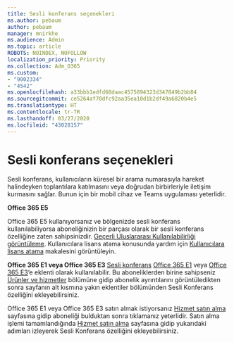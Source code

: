 ```yaml
---
title: Sesli konferans seçenekleri
ms.author: pebaum
author: pebaum
manager: mnirkhe
ms.audience: Admin
ms.topic: article
ROBOTS: NOINDEX, NOFOLLOW
localization_priority: Priority
ms.collection: Adm_O365
ms.custom:
- "9002334"
- "4542"
ms.openlocfilehash: a33bbb1edfd68daac4575894323d347849b2bb84
ms.sourcegitcommit: ce5264af70dfc92aa35ea10d1b2df49a6820b4e5
ms.translationtype: HT
ms.contentlocale: tr-TR
ms.lasthandoff: 03/27/2020
ms.locfileid: "43028157"
---
```

# <a name="options-for-audio-conferencing"></a>Sesli konferans seçenekleri

Sesli konferans, kullanıcıların küresel bir arama numarasıyla hareket halindeyken toplantılara katılmasını veya doğrudan birbirleriyle iletişim kurmasını sağlar.  Bunun için bir mobil cihaz ve Teams uygulaması yeterlidir.

**Office 365 E5**

Office 365 E5 kullanıyorsanız ve bölgenizde sesli konferans kullanılabiliyorsa aboneliğinizin bir parçası olarak bir sesli konferans özelliğine zaten sahipsinizdir.   [Geçerli Uluslararası Kullanılabilirliği görüntüleme](https://go.microsoft.com/fwlink/p/?LinkID=839556).  Kullanıcılara lisans atama konusunda yardım için [Kullanıcılara lisans atama](https://docs.microsoft.com/microsoft-365/admin/manage/assign-licenses-to-users) makalesini görüntüleyin.

**Office 365 E1 veya Office 365 E3**
[Sesli konferans](https://products.office.com/microsoft-teams/online-meeting-solutions#customerstoryregion2) [Office 365 E1](https://www.microsoft.com/microsoft-365/business/office-365-enterprise-e1-business-software) veya [Office 365 E3](https://www.microsoft.com/microsoft-365/business/office-365-enterprise-e3-business-software)’e eklenti olarak kullanılabilir.  Bu aboneliklerden birine sahipseniz [Ürünler ve hizmetler](https://go.microsoft.com/fwlink/p/?linkid=842054) bölümüne gidip abonelik ayrıntılarını görüntüledikten sonra sayfanın alt kısmına yakın eklentiler bölümünden Sesli Konferans özelliğini ekleyebilirsiniz.

Office 365 E1 veya Office 365 E3 satın almak istiyorsanız [Hizmet satın alma](https://go.microsoft.com/fwlink/p/?linkid=868433) sayfasına gidip aboneliği bulduktan sonra tıklamanız yeterlidir.  Satın alma işlemi tamamlandığında [Hizmet satın alma](https://go.microsoft.com/fwlink/p/?linkid=868433) sayfasına gidip yukarıdaki adımları izleyerek Sesli Konferans özelliğini ekleyebilirsiniz.
